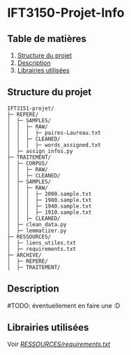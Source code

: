 # IFT3150-Projet-Info



## Table de matières 

1. [Structure du projet](#structure-du-projet)
2. [Description](#description)
3. [Librairies utilisées](#librairies-utilisees)



## Structure du projet 

```
IFT3151-projet/
├─ REPERE/
│  ├─ SAMPLES/
│  │  ├─ RAW/
│  │  │  ├─ paires-Laureau.txt
│  │  ├─ CLEANED/
│  │  │  ├─ words_assigned.txt
│  ├─ assign_infos.py
├─ TRAITEMENT/
│  ├─ CORPUS/
│  │  ├─ RAW/
│  │  ├─ CLEANED/
│  ├─ SAMPLES/
│  │  ├─ RAW/
│  │  │  ├─ 2000.sample.txt
│  │  │  ├─ 1980.sample.txt
│  │  │  ├─ 1940.sample.txt
│  │  │  ├─ 1910.sample.txt
│  │  ├─ CLEANED/
│  ├─ clean_data.py
│  ├─ lemmatizer.py
├─ RESSOURCES/
│  ├─ liens_utiles.txt
│  ├─ requirements.txt
├─ ARCHIVE/
│  ├─ REPERE/
│  ├─ TRAITEMENT/
```

## Description 

#TODO: éventuellement en faire une :D 

## Librairies utilisées

Voir *[RESSOURCES/requirements.txt](https://github.com/laura-salas/IFT3150-Projet-Info/blob/main/RESSOURCES/requirements.txt)*
